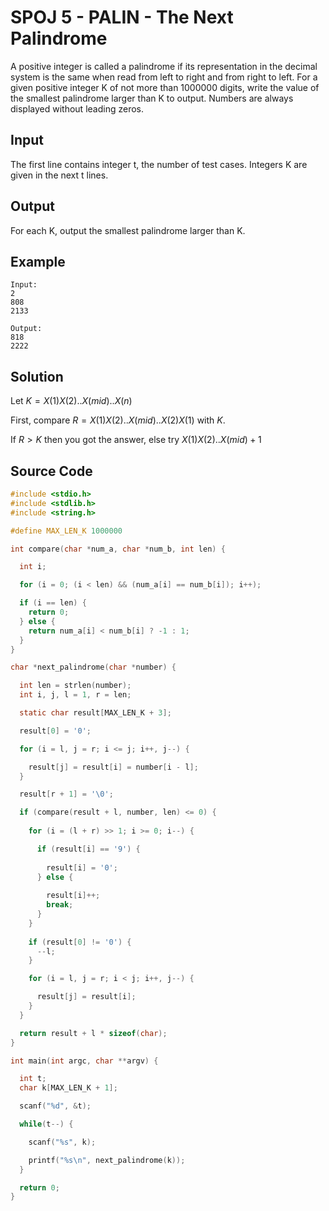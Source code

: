# SPOJ 5 - PALIN - The Next Palindrome

A positive integer is called a palindrome if its representation in the decimal system is the same when read from left to right and from right to left. For a given positive integer K of not more than 1000000 digits, write the value of the smallest palindrome larger than K to output. Numbers are always displayed without leading zeros.

## Input

The first line contains integer t, the number of test cases. Integers K are given in the next t lines.

## Output

For each K, output the smallest palindrome larger than K.

## Example

```plaintext
Input:
2
808
2133

Output:
818
2222
```

## Solution


Let $K = X(1)X(2)..X(mid)..X(n)$

First, compare $R = X(1)X(2)..X(mid)..X(2)X(1)$ with $K$.

If $R > K$ then you got the answer, else try $X(1)X(2)..X(mid) + 1$

## Source Code

```c
#include <stdio.h>
#include <stdlib.h>
#include <string.h>

#define MAX_LEN_K 1000000

int compare(char *num_a, char *num_b, int len) {

  int i;

  for (i = 0; (i < len) && (num_a[i] == num_b[i]); i++);

  if (i == len) {
    return 0;
  } else {
    return num_a[i] < num_b[i] ? -1 : 1;
  }
}

char *next_palindrome(char *number) {

  int len = strlen(number);
  int i, j, l = 1, r = len;

  static char result[MAX_LEN_K + 3];

  result[0] = '0';

  for (i = l, j = r; i <= j; i++, j--) {

    result[j] = result[i] = number[i - l];
  }

  result[r + 1] = '\0';

  if (compare(result + l, number, len) <= 0) {
  
    for (i = (l + r) >> 1; i >= 0; i--) {

      if (result[i] == '9') {
        
        result[i] = '0';
      } else {
        
        result[i]++;
        break;
      }
    }
    
    if (result[0] != '0') {
      --l;
    }

    for (i = l, j = r; i < j; i++, j--) {

      result[j] = result[i];
    }
  }

  return result + l * sizeof(char);
}

int main(int argc, char **argv) {

  int t;
  char k[MAX_LEN_K + 1];

  scanf("%d", &t);

  while(t--) {

    scanf("%s", k);

    printf("%s\n", next_palindrome(k));
  }

  return 0;
}
```
